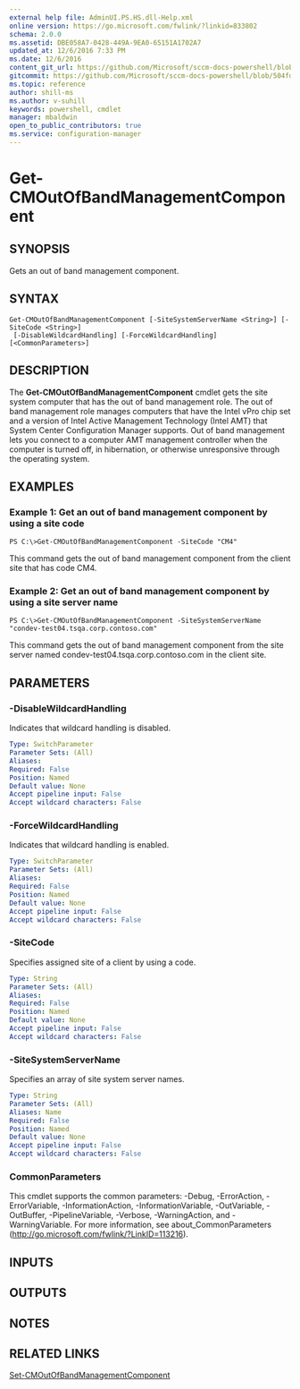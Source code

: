 ```yaml
---
external help file: AdminUI.PS.HS.dll-Help.xml
online version: https://go.microsoft.com/fwlink/?linkid=833802
schema: 2.0.0
ms.assetid: DBE058A7-0428-449A-9EA0-65151A1702A7
updated_at: 12/6/2016 7:33 PM
ms.date: 12/6/2016
content_git_url: https://github.com/Microsoft/sccm-docs-powershell/blob/live/sccm-cmdlets/ConfigurationManager/vlatest/Get-CMOutOfBandManagementComponent.md
gitcommit: https://github.com/Microsoft/sccm-docs-powershell/blob/504fd5ae0c4dcc14877d18b3f201f0c5172688ce/sccm-cmdlets/ConfigurationManager/vlatest/Get-CMOutOfBandManagementComponent.md
ms.topic: reference
author: shill-ms
ms.author: v-suhill
keywords: powershell, cmdlet
manager: mbaldwin
open_to_public_contributors: true
ms.service: configuration-manager
---
```


# Get-CMOutOfBandManagementComponent

## SYNOPSIS
Gets an out of band management component.

## SYNTAX

```
Get-CMOutOfBandManagementComponent [-SiteSystemServerName <String>] [-SiteCode <String>]
 [-DisableWildcardHandling] [-ForceWildcardHandling] [<CommonParameters>]
```

## DESCRIPTION
The **Get-CMOutOfBandManagementComponent** cmdlet gets the site system computer that has the out of band management role.
The out of band management role manages computers that have the Intel vPro chip set and a version of Intel Active Management Technology (Intel AMT) that System Center Configuration Manager supports.
Out of band management lets you connect to a computer AMT management controller when the computer is turned off, in hibernation, or otherwise unresponsive through the operating system.

## EXAMPLES

### Example 1: Get an out of band management component by using a site code
```
PS C:\>Get-CMOutOfBandManagementComponent -SiteCode "CM4"
```

This command gets the out of band management component from the client site that has code CM4.

### Example 2: Get an out of band management component by using a site server name
```
PS C:\>Get-CMOutOfBandManagementComponent -SiteSystemServerName "condev-test04.tsqa.corp.contoso.com"
```

This command gets the out of band management component from the site server named condev-test04.tsqa.corp.contoso.com in the client site.

## PARAMETERS

### -DisableWildcardHandling
Indicates that wildcard handling is disabled.

```yaml
Type: SwitchParameter
Parameter Sets: (All)
Aliases: 
Required: False
Position: Named
Default value: None
Accept pipeline input: False
Accept wildcard characters: False
```

### -ForceWildcardHandling
Indicates that wildcard handling is enabled.

```yaml
Type: SwitchParameter
Parameter Sets: (All)
Aliases: 
Required: False
Position: Named
Default value: None
Accept pipeline input: False
Accept wildcard characters: False
```

### -SiteCode
Specifies assigned site of a client by using a code.

```yaml
Type: String
Parameter Sets: (All)
Aliases: 
Required: False
Position: Named
Default value: None
Accept pipeline input: False
Accept wildcard characters: False
```

### -SiteSystemServerName
Specifies an array of site system server names.

```yaml
Type: String
Parameter Sets: (All)
Aliases: Name
Required: False
Position: Named
Default value: None
Accept pipeline input: False
Accept wildcard characters: False
```

### CommonParameters
This cmdlet supports the common parameters: -Debug, -ErrorAction, -ErrorVariable, -InformationAction, -InformationVariable, -OutVariable, -OutBuffer, -PipelineVariable, -Verbose, -WarningAction, and -WarningVariable. For more information, see about_CommonParameters (http://go.microsoft.com/fwlink/?LinkID=113216).

## INPUTS

## OUTPUTS

## NOTES

## RELATED LINKS

[Set-CMOutOfBandManagementComponent](xref:ConfigurationManager/vlatest/Set-CMOutOfBandManagementComponent.md)


